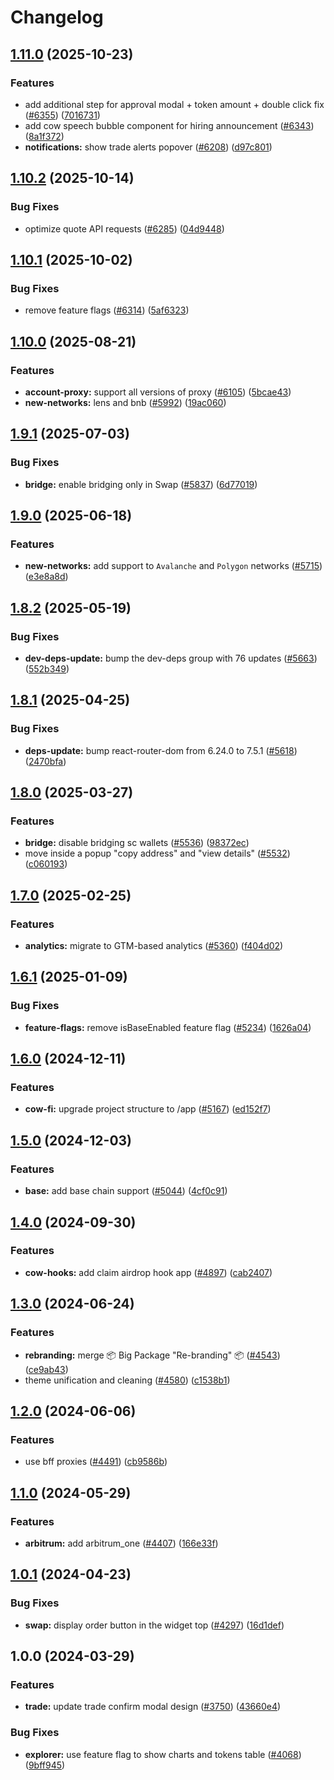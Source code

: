 # Changelog

## [1.11.0](https://github.com/cowprotocol/cowswap/compare/common-hooks-v1.10.2...common-hooks-v1.11.0) (2025-10-23)


### Features

* add additional step for approval modal + token amount + double click fix ([#6355](https://github.com/cowprotocol/cowswap/issues/6355)) ([7016731](https://github.com/cowprotocol/cowswap/commit/7016731bff3ddac7603803623cdb258563e10ca1))
* add cow speech bubble component for hiring announcement ([#6343](https://github.com/cowprotocol/cowswap/issues/6343)) ([8a1f372](https://github.com/cowprotocol/cowswap/commit/8a1f3723baaaa2a436af9fd4af34278ef3b9a534))
* **notifications:** show trade alerts popover ([#6208](https://github.com/cowprotocol/cowswap/issues/6208)) ([d97c801](https://github.com/cowprotocol/cowswap/commit/d97c801ab43dd6ec208326ba80e145471a53a16d))

## [1.10.2](https://github.com/cowprotocol/cowswap/compare/common-hooks-v1.10.1...common-hooks-v1.10.2) (2025-10-14)


### Bug Fixes

* optimize quote API requests ([#6285](https://github.com/cowprotocol/cowswap/issues/6285)) ([04d9448](https://github.com/cowprotocol/cowswap/commit/04d9448b5f4767283d576f84cd095dc7d7ce65b6))

## [1.10.1](https://github.com/cowprotocol/cowswap/compare/common-hooks-v1.10.0...common-hooks-v1.10.1) (2025-10-02)


### Bug Fixes

* remove feature flags ([#6314](https://github.com/cowprotocol/cowswap/issues/6314)) ([5af6323](https://github.com/cowprotocol/cowswap/commit/5af632364742d5d8064d016d019763262d2a9de4))

## [1.10.0](https://github.com/cowprotocol/cowswap/compare/common-hooks-v1.9.1...common-hooks-v1.10.0) (2025-08-21)


### Features

* **account-proxy:** support all versions of proxy ([#6105](https://github.com/cowprotocol/cowswap/issues/6105)) ([5bcae43](https://github.com/cowprotocol/cowswap/commit/5bcae43625a14933abc4e7a4f40e02b568997118))
* **new-networks:** lens and bnb ([#5992](https://github.com/cowprotocol/cowswap/issues/5992)) ([19ac060](https://github.com/cowprotocol/cowswap/commit/19ac060f94088e7a1f6a2a891ef11d2c1ded4525))

## [1.9.1](https://github.com/cowprotocol/cowswap/compare/common-hooks-v1.9.0...common-hooks-v1.9.1) (2025-07-03)


### Bug Fixes

* **bridge:** enable bridging only in Swap ([#5837](https://github.com/cowprotocol/cowswap/issues/5837)) ([6d77019](https://github.com/cowprotocol/cowswap/commit/6d77019043d43a0a3dbde8b4baddfd9b7b5a8a39))

## [1.9.0](https://github.com/cowprotocol/cowswap/compare/common-hooks-v1.8.2...common-hooks-v1.9.0) (2025-06-18)


### Features

* **new-networks:** add support to `Avalanche` and `Polygon` networks ([#5715](https://github.com/cowprotocol/cowswap/issues/5715)) ([e3e8a8d](https://github.com/cowprotocol/cowswap/commit/e3e8a8d6b94569a5dda7a425d1a79f0b4f6d5200))

## [1.8.2](https://github.com/cowprotocol/cowswap/compare/common-hooks-v1.8.1...common-hooks-v1.8.2) (2025-05-19)


### Bug Fixes

* **dev-deps-update:** bump the dev-deps group with 76 updates ([#5663](https://github.com/cowprotocol/cowswap/issues/5663)) ([552b349](https://github.com/cowprotocol/cowswap/commit/552b349f53762a01ccf008e9a2083248424cbafa))

## [1.8.1](https://github.com/cowprotocol/cowswap/compare/common-hooks-v1.8.0...common-hooks-v1.8.1) (2025-04-25)


### Bug Fixes

* **deps-update:** bump react-router-dom from 6.24.0 to 7.5.1 ([#5618](https://github.com/cowprotocol/cowswap/issues/5618)) ([2470bfa](https://github.com/cowprotocol/cowswap/commit/2470bfaf7ec0629223ea4dd5b42f090dd58a45df))

## [1.8.0](https://github.com/cowprotocol/cowswap/compare/common-hooks-v1.7.0...common-hooks-v1.8.0) (2025-03-27)


### Features

* **bridge:** disable bridging sc wallets ([#5536](https://github.com/cowprotocol/cowswap/issues/5536)) ([98372ec](https://github.com/cowprotocol/cowswap/commit/98372ec6b5d2fd8b4f97147197154ae3830497d8))
* move inside a popup "copy address" and "view details" ([#5532](https://github.com/cowprotocol/cowswap/issues/5532)) ([c060193](https://github.com/cowprotocol/cowswap/commit/c060193028b716b7ba062d55dbc5cac67a170031))

## [1.7.0](https://github.com/cowprotocol/cowswap/compare/common-hooks-v1.6.1...common-hooks-v1.7.0) (2025-02-25)


### Features

* **analytics:** migrate to GTM-based analytics ([#5360](https://github.com/cowprotocol/cowswap/issues/5360)) ([f404d02](https://github.com/cowprotocol/cowswap/commit/f404d0280d9d1d86cc249d70852a5c0ec9827475))

## [1.6.1](https://github.com/cowprotocol/cowswap/compare/common-hooks-v1.6.0...common-hooks-v1.6.1) (2025-01-09)


### Bug Fixes

* **feature-flags:** remove isBaseEnabled feature flag ([#5234](https://github.com/cowprotocol/cowswap/issues/5234)) ([1626a04](https://github.com/cowprotocol/cowswap/commit/1626a04e2c0b530c2efae842776ba5af6014a1da))

## [1.6.0](https://github.com/cowprotocol/cowswap/compare/common-hooks-v1.5.0...common-hooks-v1.6.0) (2024-12-11)


### Features

* **cow-fi:** upgrade project structure to /app ([#5167](https://github.com/cowprotocol/cowswap/issues/5167)) ([ed152f7](https://github.com/cowprotocol/cowswap/commit/ed152f7ac0fa62ab2c0b9c93035a551c3b8cb4b6))

## [1.5.0](https://github.com/cowprotocol/cowswap/compare/common-hooks-v1.4.0...common-hooks-v1.5.0) (2024-12-03)


### Features

* **base:** add base chain support ([#5044](https://github.com/cowprotocol/cowswap/issues/5044)) ([4cf0c91](https://github.com/cowprotocol/cowswap/commit/4cf0c91a300d6fcdc026364e74c45e5b2f729f2b))

## [1.4.0](https://github.com/cowprotocol/cowswap/compare/common-hooks-v1.3.0...common-hooks-v1.4.0) (2024-09-30)


### Features

* **cow-hooks:** add claim airdrop hook app  ([#4897](https://github.com/cowprotocol/cowswap/issues/4897)) ([cab2407](https://github.com/cowprotocol/cowswap/commit/cab240778128dfbdd29f0873062a39b23695d577))

## [1.3.0](https://github.com/cowprotocol/cowswap/compare/common-hooks-v1.2.0...common-hooks-v1.3.0) (2024-06-24)


### Features

* **rebranding:** merge 📦 Big Package "Re-branding" 📦  ([#4543](https://github.com/cowprotocol/cowswap/issues/4543)) ([ce9ab43](https://github.com/cowprotocol/cowswap/commit/ce9ab4317f304c86e3e1ec37825379e427099518))
* theme unification and cleaning ([#4580](https://github.com/cowprotocol/cowswap/issues/4580)) ([c1538b1](https://github.com/cowprotocol/cowswap/commit/c1538b16d9c890c95d73ea92ffb93b2065233d90))

## [1.2.0](https://github.com/cowprotocol/cowswap/compare/common-hooks-v1.1.0...common-hooks-v1.2.0) (2024-06-06)


### Features

* use bff proxies ([#4491](https://github.com/cowprotocol/cowswap/issues/4491)) ([cb9586b](https://github.com/cowprotocol/cowswap/commit/cb9586bbb4f78498a39b2b01c6bb1e4255dd0c46))

## [1.1.0](https://github.com/cowprotocol/cowswap/compare/common-hooks-v1.0.1...common-hooks-v1.1.0) (2024-05-29)


### Features

* **arbitrum:** add arbitrum_one ([#4407](https://github.com/cowprotocol/cowswap/issues/4407)) ([166e33f](https://github.com/cowprotocol/cowswap/commit/166e33f3c494972738b154cf844584dd78e12c7d))

## [1.0.1](https://github.com/cowprotocol/cowswap/compare/common-hooks-v1.0.0...common-hooks-v1.0.1) (2024-04-23)


### Bug Fixes

* **swap:** display order button in the widget top ([#4297](https://github.com/cowprotocol/cowswap/issues/4297)) ([16d1def](https://github.com/cowprotocol/cowswap/commit/16d1def3fbb1a3bb803cf2e1978dcd96668f8bc9))

## 1.0.0 (2024-03-29)


### Features

* **trade:** update trade confirm modal design ([#3750](https://github.com/cowprotocol/cowswap/issues/3750)) ([43660e4](https://github.com/cowprotocol/cowswap/commit/43660e4eed07f855562d7250c9d0d359591add59))


### Bug Fixes

* **explorer:** use feature flag to show charts and tokens table ([#4068](https://github.com/cowprotocol/cowswap/issues/4068)) ([9bff945](https://github.com/cowprotocol/cowswap/commit/9bff945c0f891aa5d6527a51c509b9f0802741d5))
